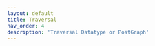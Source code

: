 ```yaml
---
layout: default
title: Traversal
nav_order: 4
description: 'Traversal Datatype or PostGraph'
---
```


